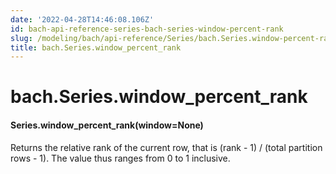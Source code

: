 ```yaml
---
date: '2022-04-28T14:46:08.106Z'
id: bach-api-reference-series-bach-series-window-percent-rank
slug: /modeling/bach/api-reference/Series/bach.Series.window-percent-rank/
title: bach.Series.window_percent_rank
---
```


# bach.Series.window_percent_rank


#### Series.window_percent_rank(window=None)
Returns the relative rank of the current row, that is
(rank - 1) / (total partition rows - 1).
The value thus ranges from 0 to 1 inclusive.

<!-- !! processed by numpydoc !! -->
